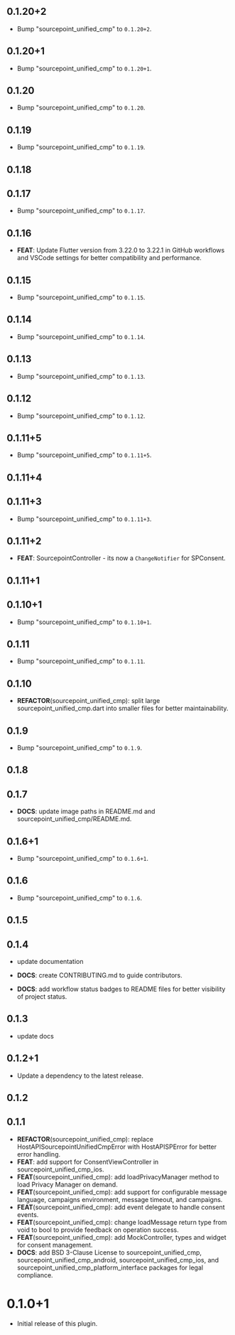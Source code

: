 ## 0.1.20+2

 - Bump "sourcepoint_unified_cmp" to `0.1.20+2`.

## 0.1.20+1

 - Bump "sourcepoint_unified_cmp" to `0.1.20+1`.

## 0.1.20

 - Bump "sourcepoint_unified_cmp" to `0.1.20`.

## 0.1.19

 - Bump "sourcepoint_unified_cmp" to `0.1.19`.

## 0.1.18

## 0.1.17

 - Bump "sourcepoint_unified_cmp" to `0.1.17`.

## 0.1.16

 - **FEAT**: Update Flutter version from 3.22.0 to 3.22.1 in GitHub workflows and VSCode settings for better compatibility and performance.

## 0.1.15

 - Bump "sourcepoint_unified_cmp" to `0.1.15`.

## 0.1.14

 - Bump "sourcepoint_unified_cmp" to `0.1.14`.

## 0.1.13

 - Bump "sourcepoint_unified_cmp" to `0.1.13`.

## 0.1.12

 - Bump "sourcepoint_unified_cmp" to `0.1.12`.

## 0.1.11+5

 - Bump "sourcepoint_unified_cmp" to `0.1.11+5`.

## 0.1.11+4

## 0.1.11+3

 - Bump "sourcepoint_unified_cmp" to `0.1.11+3`.

## 0.1.11+2

 - **FEAT**: SourcepointController - its now a `ChangeNotifier` for SPConsent.

## 0.1.11+1

## 0.1.10+1

 - Bump "sourcepoint_unified_cmp" to `0.1.10+1`.
  
## 0.1.11

 - Bump "sourcepoint_unified_cmp" to `0.1.11`.

## 0.1.10

 - **REFACTOR**(sourcepoint_unified_cmp): split large sourcepoint_unified_cmp.dart into smaller files for better maintainability.

## 0.1.9

 - Bump "sourcepoint_unified_cmp" to `0.1.9`.

## 0.1.8

## 0.1.7

 - **DOCS**: update image paths in README.md and sourcepoint_unified_cmp/README.md.

## 0.1.6+1

 - Bump "sourcepoint_unified_cmp" to `0.1.6+1`.

## 0.1.6

 - Bump "sourcepoint_unified_cmp" to `0.1.6`.

## 0.1.5

## 0.1.4

 - update documentation

 - **DOCS**: create CONTRIBUTING.md to guide contributors.
 - **DOCS**: add workflow status badges to README files for better visibility of project status.

## 0.1.3

 - update docs

## 0.1.2+1

 - Update a dependency to the latest release.

## 0.1.2

## 0.1.1

 - **REFACTOR**(sourcepoint_unified_cmp): replace HostAPISourcepointUnifiedCmpError with HostAPISPError for better error handling.
 - **FEAT**: add support for ConsentViewController in sourcepoint_unified_cmp_ios.
 - **FEAT**(sourcepoint_unified_cmp): add loadPrivacyManager method to load Privacy Manager on demand.
 - **FEAT**(sourcepoint_unified_cmp): add support for configurable message language, campaigns environment, message timeout, and campaigns.
 - **FEAT**(sourcepoint_unified_cmp): add event delegate to handle consent events.
 - **FEAT**(sourcepoint_unified_cmp): change loadMessage return type from void to bool to provide feedback on operation success.
 - **FEAT**(sourcepoint_unified_cmp): add MockController, types and widget for consent management.
 - **DOCS**: add BSD 3-Clause License to sourcepoint_unified_cmp, sourcepoint_unified_cmp_android, sourcepoint_unified_cmp_ios, and sourcepoint_unified_cmp_platform_interface packages for legal compliance.

# 0.1.0+1

- Initial release of this plugin.